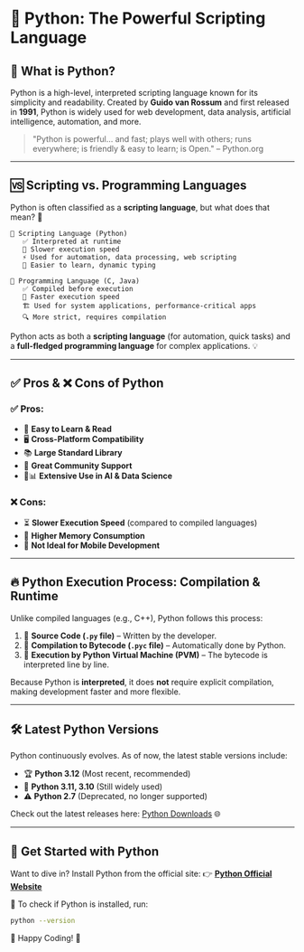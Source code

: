# 🐍 Python: The Powerful Scripting Language

## 📌 What is Python?
Python is a high-level, interpreted scripting language known for its simplicity and readability. Created by **Guido van Rossum** and first released in **1991**, Python is widely used for web development, data analysis, artificial intelligence, automation, and more.

> "Python is powerful… and fast; plays well with others; runs everywhere; is friendly & easy to learn; is Open." – Python.org

---

## 🆚 Scripting vs. Programming Languages
Python is often classified as a **scripting language**, but what does that mean? 🤔

```
🔹 Scripting Language (Python)
   ✅ Interpreted at runtime
   🐢 Slower execution speed
   ⚡ Used for automation, data processing, web scripting
   🎯 Easier to learn, dynamic typing

🔹 Programming Language (C, Java)
   ✅ Compiled before execution
   🚀 Faster execution speed
   🏗️ Used for system applications, performance-critical apps
   🔍 More strict, requires compilation
```

Python acts as both a **scripting language** (for automation, quick tasks) and a **full-fledged programming language** for complex applications. 💡

---

## ✅ Pros & ❌ Cons of Python

### ✅ Pros:
- 📖 **Easy to Learn & Read**
- 🖥️ **Cross-Platform Compatibility**
- 📚 **Large Standard Library**
- 👥 **Great Community Support**
- 🤖📊 **Extensive Use in AI & Data Science**

### ❌ Cons:
- ⏳ **Slower Execution Speed** (compared to compiled languages)
- 💾 **Higher Memory Consumption**
- 📱 **Not Ideal for Mobile Development**

---

## 🔥 Python Execution Process: Compilation & Runtime
Unlike compiled languages (e.g., C++), Python follows this process:

1. 📝 **Source Code (`.py` file)** – Written by the developer.
2. 🔄 **Compilation to Bytecode (`.pyc` file)** – Automatically done by Python.
3. 🚀 **Execution by Python Virtual Machine (PVM)** – The bytecode is interpreted line by line.

Because Python is **interpreted**, it does **not** require explicit compilation, making development faster and more flexible.

---

## 🛠️ Latest Python Versions
Python continuously evolves. As of now, the latest stable versions include:

- 🏆 **Python 3.12** (Most recent, recommended)
- 🔄 **Python 3.11, 3.10** (Still widely used)
- ⚠️ **Python 2.7** (Deprecated, no longer supported)

Check out the latest releases here: [Python Downloads](https://www.python.org/downloads/) 🌐

---

## 🎯 Get Started with Python
Want to dive in? Install Python from the official site:
👉 **[Python Official Website](https://www.python.org/)**

🔹 To check if Python is installed, run:
```sh
python --version
```

🚀 Happy Coding! 🚀
